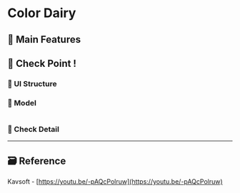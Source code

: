 # Color Dairy

<!-- ! 플레이스토어 링크, 스크린샷 -->

## 📌 Main Features

<!-- ## 📌 Project Setup -->

## 🔑 Check Point !

### 🔷 UI Structure

### 🔷 Model

```swift

```

### 🔷 Check Detail

<!-- #### 👉 -->

<!-- > Describing check point in details in Jacob's DevLog - https://jacobko.info/firebaseios/ios-firebase-03/ -->

<!-- ## ❌ Error Check Point

### 🔶 -->

<!-- xcode Mark template -->

<!--
// MARK: IBOutlet
// MARK: LifeCycle
// MARK: Actions
// MARK: Methods
// MARK: Extensions
-->

<!-- <img height="350" alt="스크린샷" src=""> -->

<!-- README 한 줄에 여러 screenshoot 놓기 예제 -->
<!-- <p>
    <img alt="Clear Spaces demo" src="../assets/demo-clear-spaces.gif" height=400px>
    <img alt="QR code scanner demo" src="../assets/demo-qr-code.gif" height=400px>
    <img alt="Example preview demo" src="../assets/demo-example.gif" height=400px>
</p> -->

---

<!-- 🔶 🔷 📌 🔑 👉 -->

## 🗃 Reference

Kavsoft - [https://youtu.be/-pAQcPolruw](https://youtu.be/-pAQcPolruw)

